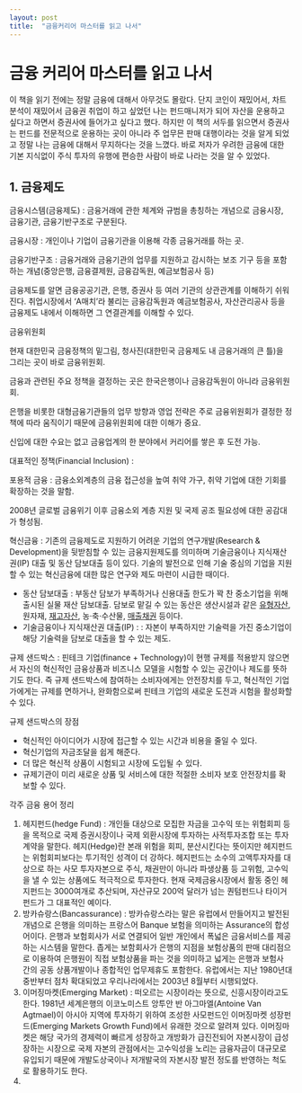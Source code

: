 ```yaml
---
layout: post
title:  "금융커리어 마스터를 읽고 나서"
---
```


# 금융 커리어 마스터를 읽고 나서



이 책을 읽기 전에는 정말 금융에 대해서 아무것도 몰랐다. 단지 코인이 재밌어서, 차트분석이 재밌어서 금융권 취업이 하고 싶었던 나는 펀드매니저가 되어 자산을 운용하고 싶다고 하면서 증권사에 들어가고 싶다고 했다. 하지만 이 책의 서두를 읽으면서 증권사는 펀드를 전문적으로 운용하는 곳이 아니라 주 업무믄 판매 대행이라는 것을 알게 되었고 정말 나는 금융에 대해서 무지하다는 것을 느꼈다. 바로 저자가 우려한 금융에 대한 기본 지식없이 주식 투자의 유행에 편승한 사람이 바로 나라는 것을 알 수 있었다. 



## 1. 금융제도 

금융시스템(금융제도) : 금융거래에 관한 체계와 규범을 총칭하는 개념으로 금융시장, 금융기관, 금융기반구조로 구분된다. 

금융시장 : 개인이나 기업이 금융기관을 이용해 각종 금융거래를 하는 곳.

금융기반구조 : 금융거래와 금융기관의 업무를 지원하고 감시하는 보조 기구 등을 포함하는 개념(중앙은행, 금융결제원, 금융감독원, 예금보험공사 등)



금융제도를 알면 금융공공기관, 은행, 증권사 등 여러 기관의 상관관계를 이해하기 쉬워진다. 취업시장에서 ‘A매치’라 불리는 금융감독원과 예금보험공사, 자산관리공사 등을 금융제도 내에서 이해하면 그 연결관계를 이해할 수 있다. 

금융위원회 

현재 대한민국 금융정책의 밑그림, 청사진(대한민국 금융제도 내 금융거래의 큰 틀)을 그리는 곳이 바로 금융위원회. 

금융과 관련된 주요 정책을 결정하는 곳은 한국은행이나 금융감독원이 아니라 금융위원회. 

은행을 비롯한 대형금융기관들의 업무 방향과 영업 전략은 주로 금융위원회가 결정한 정책에 따라 움직이기 때문에 금융위원회에 대한 이해가 중요. 

신입에 대한 수요는 없고 금융업계의 한 분야에서 커리어를 쌓은 후 도전 가능.



대표적인 정책(Financial Inclusion) : 



포용적 금융 : 금융소외계층의 금융 접근성을 높여 취약 가구, 취약 기업에 대한 기회를 확장하는 것을 말함. 

2008년 글로벌 금융위기 이후 금융소외 계층 지원 및 국제 공조 필요성에 대한 공감대가 형성됨. 



혁신금융 : 기존의 금융제도로 지원하기 어려운 기업의 연구개발(Research & Development)을 뒷받침할 수 있는 금융지원제도를 의미하며 기술금융이나 지식재산권(IP) 대출 및 동산 담보대출 등이 있다. 기술의 발전으로 인해 기술 중심의 기업을 지원할 수 있는 혁신금융에 대한 많은 연구와 제도 마련이 시급한 때이다. 

-  동산 담보대출 : 부동산 담보가 부족하거나 신용대출 한도가 꽉 찬 중소기업을 위해 출시된 실물 재산 담보대출. 담보로 맡길 수 있는 동산은 생산시설과 같은 [유형자산](https://terms.naver.com/entry.nhn?docId=2062202&ref=y), 원자재, [재고자산](https://terms.naver.com/entry.nhn?docId=2062356&ref=y), 농·축·수산물, [매출채권](https://terms.naver.com/entry.nhn?docId=2061459&ref=y) 등이다. 
- 기술금융이나 지식재산권 대출(IP) : : 자본이 부족하지만 기술력을 가진 중소기업이 해당 기술력을 담보로 대출을 할 수 있는 제도.



규제 샌드박스 : 핀테크 기업(finance + Technology)이 현행 규제를 적용받지 않으면서 자신의 혁신적인 금융상품과 비즈니스 모델을 시험할 수 있는 공간이나 제도를 뜻하기도 한다. 즉 규제 샌드박스에 참여하는 소비자에게는 안전장치를 두고, 혁신적인 기업가에게는 규제를 면하거나, 완화함으로써 핀테크 기업의 새로운 도전과 시험을 활성화할 수 있다.

규제 샌드박스의 장점 

- 혁신적인 아이디어가 시장에 접근할 수 있는 시간과 비용을 줄일 수 있다. 
- 혁신기업의 자금조달을 쉽게 해준다. 
- 더 많은 혁신적 상품이 시험되고 시장에 도입될 수 있다. 
- 규제기관이 미리 새로운 상품 및 서비스에 대한 적절한 소비자 보호 안전장치를 확보할 수 있다. 







각주 금융 용어 정리

1. 헤지펀드(hedge Fund) : 개인들 대상으로 모집한 자금을 고수익 또는 위험회피 등을 목적으로 국제 증권시장이나 국제 외환시장에 투자하는 사적투자조합 또는 투자계약을 말한다. 헤지(Hedge)란 본래 위험을 회피, 분산시킨다는 뜻이지만 헤지펀드는 위험회피보다는 투기적인 성격이 더 강하다. 헤지펀드는 소수의 고액투자자를 대상으로 하는 사모 투자자본으로 주식, 채권만이 아니라 파생상품 등 고위험, 고수익을 낼 수 있는 상품에도 적극적으로 투자한다. 현재 국제금융시장에서 활동 중인 헤지펀드는 3000여개로 추산되며, 자산규모 200억 달러가 넘는 퀀텀펀드나 타이거펀드가 그 대표적인 예이다. 
2. 방카슈랑스(Bancassurance) : 방카슈랑스라는 말은 유럽에서 만들어지고 발전된 개념으로 은행을 의미하는 프랑스어 Banque 보험을 의미하는 Assurance의 합성어이다. 은행과 보험회사가 서로 연결되어 일반 개인에서 폭넓은 금융서비스를 제공하는 시스템을 말한다. 좁게는 보함회사가 은행의 지점을 보험상품의 판매 대리점으로 이용하여 은행원이 직접 보험상품을 파는 것을 의미하고 넓게는 은행과 보험사 간의 공동 상품개발이나 종합적인 업무제휴도 포함한다. 유럽에서는 지난 1980년대 중반부터 점차 확대되었고 우리나라에서는 2003년 8월부터 시행되었다. 
3. 이머징마켓(Emerging Market) : 떠오르는 시장이라는 뜻으로, 신흥시장이라고도 한다. 1981년 세계은행의 이코노미스트 앙투안 반 아그마엘(Antoine Van Agtmael)이 아시아 지역에 투자하기 위하여 조성한 사모펀드인 이머징마켓 성장펀드(Emerging Markets Growth Fund)에서 유래한 것으로 알려져 있다. 이머징마켓은 해당 국가의 경제력이 빠르게 성장하고 개방화가 급진전되어 자본시장이 급성장하는 시장으로 국제 자본의 관점에서는 고수익성을 노리는 금융자금이 대규모로 유입되기 때문에 개발도상국이나 저개발국의 자본시장 발전 정도를 반영하는 척도로 활용하기도 한다. 
4. 